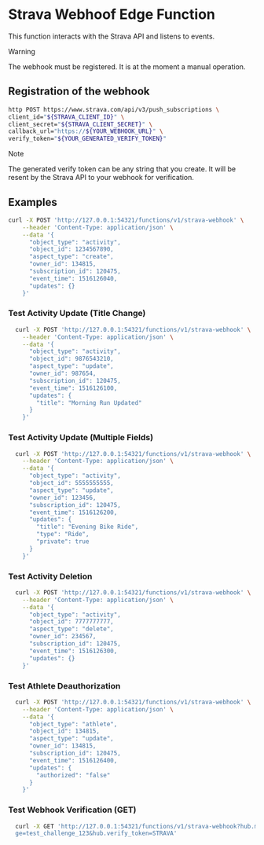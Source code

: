 
# Strava Webhoof Edge Function

This function interacts with the Strava API and listens to events.

>[!WARNING]
>The webhook must be registered. It is at the moment a manual operation.
>

## Registration of the webhook

```bash
http POST https://www.strava.com/api/v3/push_subscriptions \
client_id="${STRAVA_CLIENT_ID}" \
client_secret="${STRAVA_CLIENT_SECRET}" \
callback_url="https://${YOUR_WEBHOOK_URL}" \
verify_token="${YOUR_GENERATED_VERIFY_TOKEN}"
```

>[!NOTE]
> The generated verify token can be any string that you create. It will be resent by the Strava API to your webhook for verification.

## Examples

```bash
curl -X POST 'http://127.0.0.1:54321/functions/v1/strava-webhook' \
    --header 'Content-Type: application/json' \
    --data '{
      "object_type": "activity",
      "object_id": 1234567890,
      "aspect_type": "create",
      "owner_id": 134815,
      "subscription_id": 120475,
      "event_time": 1516126040,
      "updates": {}
    }'
```
###  Test Activity Update (Title Change)
```bash
  curl -X POST 'http://127.0.0.1:54321/functions/v1/strava-webhook' \
    --header 'Content-Type: application/json' \
    --data '{
      "object_type": "activity",
      "object_id": 9876543210,
      "aspect_type": "update",
      "owner_id": 987654,
      "subscription_id": 120475,
      "event_time": 1516126100,
      "updates": {
        "title": "Morning Run Updated"
      }
    }'
```
###  Test Activity Update (Multiple Fields)
```bash
  curl -X POST 'http://127.0.0.1:54321/functions/v1/strava-webhook' \
    --header 'Content-Type: application/json' \
    --data '{
      "object_type": "activity",
      "object_id": 5555555555,
      "aspect_type": "update",
      "owner_id": 123456,
      "subscription_id": 120475,
      "event_time": 1516126200,
      "updates": {
        "title": "Evening Bike Ride",
        "type": "Ride",
        "private": true
      }
    }'
```
###  Test Activity Deletion
```bash
  curl -X POST 'http://127.0.0.1:54321/functions/v1/strava-webhook' \
    --header 'Content-Type: application/json' \
    --data '{
      "object_type": "activity",
      "object_id": 7777777777,
      "aspect_type": "delete",
      "owner_id": 234567,
      "subscription_id": 120475,
      "event_time": 1516126300,
      "updates": {}
    }'
```
###  Test Athlete Deauthorization
```bash
  curl -X POST 'http://127.0.0.1:54321/functions/v1/strava-webhook' \
    --header 'Content-Type: application/json' \
    --data '{
      "object_type": "athlete",
      "object_id": 134815,
      "aspect_type": "update",
      "owner_id": 134815,
      "subscription_id": 120475,
      "event_time": 1516126400,
      "updates": {
        "authorized": "false"
      }
    }'
```

###  Test Webhook Verification (GET)
```bash
  curl -X GET 'http://127.0.0.1:54321/functions/v1/strava-webhook?hub.mode=subscribe&hub.challen
  ge=test_challenge_123&hub.verify_token=STRAVA'
```